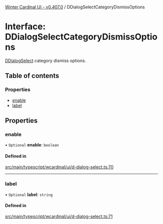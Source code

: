 [Winter Cardinal UI - v0.407.0](../index.md) / DDialogSelectCategoryDismissOptions

# Interface: DDialogSelectCategoryDismissOptions

[DDialogSelect](../classes/DDialogSelect.md) category dismiss options.

## Table of contents

### Properties

- [enable](DDialogSelectCategoryDismissOptions.md#enable)
- [label](DDialogSelectCategoryDismissOptions.md#label)

## Properties

### enable

• `Optional` **enable**: `boolean`

#### Defined in

[src/main/typescript/wcardinal/ui/d-dialog-select.ts:70](https://github.com/winter-cardinal/winter-cardinal-ui/blob/v0.407.0/src/main/typescript/wcardinal/ui/d-dialog-select.ts#L70)

___

### label

• `Optional` **label**: `string`

#### Defined in

[src/main/typescript/wcardinal/ui/d-dialog-select.ts:71](https://github.com/winter-cardinal/winter-cardinal-ui/blob/v0.407.0/src/main/typescript/wcardinal/ui/d-dialog-select.ts#L71)
